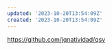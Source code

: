 ```yaml
---
updated: '2023-10-20T13:54:09Z'
created: '2023-10-20T13:54:09Z'
---
```

https://github.com/jqnatividad/qsv